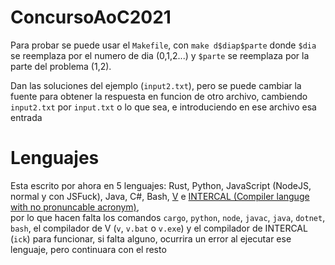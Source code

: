 # ConcursoAoC2021
Para probar se puede usar el `Makefile`, con
`make d$diap$parte` donde `$dia` se reemplaza por el numero de dia (0,1,2...) y `$parte` se reemplaza por la parte del problema (1,2).

Dan las soluciones del ejemplo (`input2.txt`), pero se puede cambiar la fuente para obtener la respuesta en funcion de otro archivo, cambiendo `input2.txt` por `input.txt` o lo que sea, e introduciendo en ese archivo esa entrada
# Lenguajes
Esta escrito por ahora en 5 lenguajes: Rust, Python, JavaScript (NodeJS, normal y con JSFuck), Java, C#, Bash, [V](https://vlang.io/) e [INTERCAL (Compiler languge with no pronuncable acronym)](https://en.wikipedia.org/wiki/INTERCAL),  
por lo que hacen falta los comandos `cargo`, `python`, `node`, `javac`, `java`, `dotnet`, `bash`, el compilador de V (`v`, `v.bat` o `v.exe`) y el compilador de INTERCAL (`ick`) para funcionar,
si falta alguno, ocurrira un error al ejecutar ese lenguaje, pero continuara con el resto
